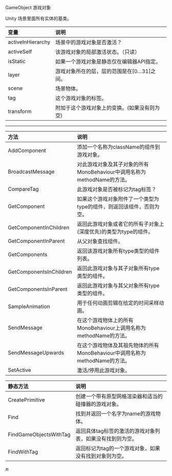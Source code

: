 GameObject 游戏对象

Unity 场景里面所有实体的基类。

|变量|说明|
|:--|:--|
|activeInHierarchy|场景中的游戏对象是否激活？|
|activeSelf|该游戏对象的局部激活状态。（只读）|
|isStatic|如果一个游戏对象是静态仅在编辑器API指定。|
|layer|游戏对象所在的层，层的范围是在[0…31]之间。|
|scene|场景物体。|
|tag|这个游戏对象的标签。|
|transform|附加于这个游戏对象上的变换。(如果没有则为空)|

---

|方法|说明|
|:--|:--|
|AddComponent|添加一个名称为className的组件到游戏对象。|
|BroadcastMessage|对此游戏对象及其子对象的所有MonoBehaviour中调用名称为methodName的方法。|
|CompareTag|此游戏对象是否被标记为tag标签？|
|GetComponent|如果这个游戏对象附件了一个类型为type的组件，则返回该组件，否则为空。|
|GetComponentInChildren|返回此游戏对象或者它的所有子对象上(深度优先)的类型为type的组件。|
|GetComponentInParent|从父对象查找组件。|
|GetComponents|返回该游戏对象所有type类型的组件列表。|
|GetComponentsInChildren|返回此游戏对象与其子对象所有type类型的组件。|
|GetComponentsInParent|返回此游戏对象与其父对象所有type类型的组件。|
|SampleAnimation|用于任何动画剪辑在给定的时间采样动画。|
|SendMessage|在这个游戏物体上的所有MonoBehaviour上调用名称为methodName的方法。|
|SendMessageUpwards|在这个游戏物体及其祖先物体的所有MonoBehaviour中调用名称为methodName的方法。|
|SetActive|激活/停用此游戏对象。|

|静态方法|说明|
|:--|:--|
|CreatePrimitive|创建一个带有原型网格渲染器和适当的碰撞器的游戏对象。|
|Find|找到并返回一个名字为name的游戏物体。|
|FindGameObjectsWithTag|返回具体tag标签的激活的游戏对象列表，如果没有找到则为空。|
|FindWithTag|返回标记为tag的一个游戏对象，如果没有找到对象则为空。|



🔚
